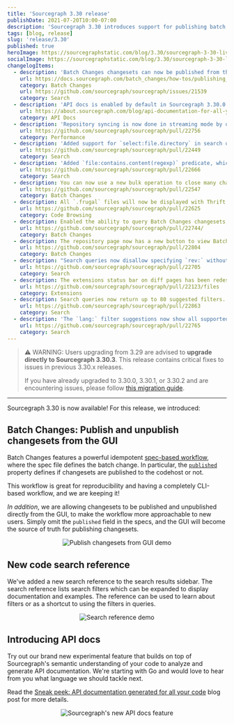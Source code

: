 ```yaml
---
title: 'Sourcegraph 3.30 release'
publishDate: 2021-07-20T10:00-07:00
description: 'Sourcegraph 3.30 introduces support for publishing batch changes from the UI, a new search reference in the search sidebar, and experimental API docs.'
tags: [blog, release]
slug: 'release/3.30'
published: true
heroImage: https://sourcegraphstatic.com/blog/3.30/sourcegraph-3-30-live.png
socialImage: https://sourcegraphstatic.com/blog/3.30/sourcegraph-3-30-live.png
changelogItems:
  - description: 'Batch Changes changesets can now be published from the Sourcegraph UI.'
    url: https://docs.sourcegraph.com/batch_changes/how-tos/publishing_changesets#within-the-ui
    category: Batch Changes
    url: https://github.com/sourcegraph/sourcegraph/issues/21539
    category: Search
  - description: 'API docs is enabled by default in Sourcegraph 3.30.0. It can be disabled by adding `"apiDocs": false` to the `experimentalFeatures` section of user settings.'
    url: https://about.sourcegraph.com/blog/api-documentation-for-all-your-code/
    category: API Docs
  - description: 'Repository syncing is now done in streaming mode by default. Customers with many repositories should notice code host updates much faster, with repo-updater consuming less memory. Using the previous batch mode can be done by setting the `ENABLE_STREAMING_REPOS_SYNCER` environment variable to `false` in `repo-updater`. That environment variable will be deleted in the next release.'
    url: https://github.com/sourcegraph/sourcegraph/pull/22756
    category: Performance
  - description: 'Added support for `select:file.directory` in search queries, which returns unique directory paths for results that satisfy the query.'
    url: https://github.com/sourcegraph/sourcegraph/pull/22449
    category: Search
  - description: 'Added `file:contains.content(regexp)` predicate, which filters only to files that contain matches of the given pattern.'
    url: https://github.com/sourcegraph/sourcegraph/pull/22666
    category: Search
  - description: You can now use a new bulk operation to close many changesets at once in Batch Changes.
    url: https://github.com/sourcegraph/sourcegraph/pull/22547
    category: Batch Changes
  - description: All `.frugal` files will now be displayed with Thrift syntax highlighting.
    url: https://github.com/sourcegraph/sourcegraph/pull/22625
    category: Code Browsing
  - description: Enabled the ability to query Batch Changes changesets, changesets stats, and file diff stats for an individual repository via the Sourcegraph GraphQL API.
    url: https://github.com/sourcegraph/sourcegraph/pull/22744/
    category: Batch Changes
  - description: The repository page now has a new button to view Batch Change changesets created in that specific repository, with a badge indicating how many changesets are currently open.
    url: https://github.com/sourcegraph/sourcegraph/pull/22804
    category: Batch Changes
  - description: "Search queries now disallow specifying `rev:` without `repo:`. Note that to search across potentially multiple revisions, a query like `repo:.* rev:\u003crevision\u003e` remains valid."
    url: https://github.com/sourcegraph/sourcegraph/pull/22705
    category: Search
  - description: The extensions status bar on diff pages has been redesigned and now shows information for both the base and head commits.
    url: https://github.com/sourcegraph/sourcegraph/pull/22123/files
    category: Extensions
  - description: Search queries now return up to 80 suggested filters. Previously we returned up to 24.
    url: https://github.com/sourcegraph/sourcegraph/pull/22863
    category: Search
  - description: 'The `lang:` filter suggestions now show all supported, matching languages as the user types a language name.'
    url: https://github.com/sourcegraph/sourcegraph/pull/22765
    category: Search
---
```


> ⚠️ WARNING: Users upgrading from 3.29 are advised to **upgrade directly to Sourcegraph 3.30.3**.
> This release contains critical fixes to issues in previous 3.30.x releases.
>
> If you have already upgraded to 3.30.0, 3.30.1, or 3.30.2 and are encountering issues, please follow [this migration guide](https://docs.sourcegraph.com/admin/migration/3_30).

---

Sourcegraph 3.30 is now available! For this release, we introduced:

## Batch Changes: Publish and unpublish changesets from the GUI

Batch Changes features a powerful idempotent [spec-based workflow](https://docs.sourcegraph.com/batch_changes/explanations/batch_changes_design), where the spec file defines the batch change. In particular, the [`published`](https://docs.sourcegraph.com/batch_changes/references/batch_spec_yaml_reference#changesettemplate-published) property defines if changesets are published to the codehost or not.

This workflow is great for reproducibility and having a completely CLI-based workflow, and we are keeping it!

_In addition_, we are allowing changesets to be published and unpublished directly from the GUI, to make the workflow more approachable to new users. Simply omit the `published` field in the specs, and the GUI will become the source of truth for publishing changesets.

<div style="text-align:center">
<img src="https://storage.googleapis.com/sourcegraph-assets/blog/3.30/publish-changesets-from-gui.gif" alt="Publish changesets from GUI demo" class="blog-image"/>
</div>

## New code search reference

We've added a new search reference to the search results sidebar. The search reference lists search filters which can be expanded to display documentation and examples. The reference can be used to learn about filters or as a shortcut to using the filters in queries.

<div style="text-align:center">
<img src="https://storage.googleapis.com/sourcegraph-assets/blog/3.30/search-ref.gif" alt="Search reference demo" class="blog-image"/>
</div>

## Introducing API docs

Try out our brand new experimental feature that builds on top of Sourcegraph's semantic understanding of your code to analyze and generate API documentation. We're starting with Go and would love to hear from you what language we should tackle next.

Read the [Sneak peek: API documentation generated for all your code](https://about.sourcegraph.com/blog/api-documentation-for-all-your-code/) blog post for more details.

<div style="text-align:center">
<img src="https://storage.googleapis.com/sourcegraph-assets/blog/3.30/api-docs.png" alt="Sourcegraph's new API docs feature" class="blog-image"/>
</div>

